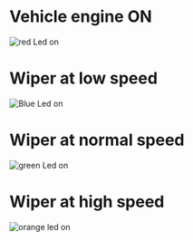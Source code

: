 # Vehicle engine ON
![red Led on](https://user-images.githubusercontent.com/102012778/168480699-6a4c2bc4-2a06-492a-88b2-5477fa54fe28.png)
# Wiper at low speed
![Blue Led on](https://user-images.githubusercontent.com/102012778/168480723-0eabfe77-240e-41c5-9e35-eb6db2b51622.png)
# Wiper at normal speed
![green Led on](https://user-images.githubusercontent.com/102012778/168480744-811077ba-85e0-4fb6-ab01-549faf205c40.png)
# Wiper at high speed
![orange led on](https://user-images.githubusercontent.com/102012778/168480765-adca38ee-fe4c-410a-9263-45719f4b1cf3.png)

